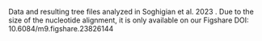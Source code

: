 Data and resulting tree files analyzed in Soghigian et al. 2023 . Due to the size of the nucleotide alignment, it is only available on our Figshare DOI: 10.6084/m9.figshare.23826144
